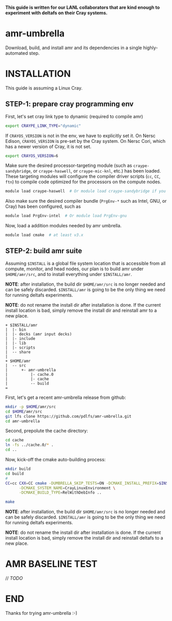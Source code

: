 **This guide is written for our LANL collaborators that are kind enough to experiment with deltafs on their Cray systems.**

amr-umbrella
================
Download, build, and install amr and its dependencies in a single highly-automated step.

INSTALLATION
============
This guide is assuming a Linux Cray.

## STEP-1: prepare cray programming env

First, let's set cray link type to dynamic (required to compile amr)
```bash
export CRAYPE_LINK_TYPE="dynamic"
```
If `CRAYOS_VERSION` is not in the env, we have to explicitly set it.
On Nersc Edison, `CRAYOS_VERSION` is pre-set by the Cray system. On Nersc Cori, which has a newer version of Cray, it is not set.
```bash
export CRAYOS_VERSION=6
```
Make sure the desired processor-targeting module (such as `craype-sandybridge`, or `craype-haswell`, or `craype-mic-knl`, etc.) has been loaded. These targeting modules will configure the compiler driver scripts (`cc`, `CC`, `ftn`) to compile code optimized for the processors on the compute nodes.
```bash
module load craype-haswell  # Or module load craype-sandybridge if you want to run code on monitor nodes
```
Also make sure the desired compiler bundle (`PrgEnv-*` such as Intel, GNU, or Cray) has been configured, such as
```bash
module load PrgEnv-intel  # Or module load PrgEnv-gnu
```
Now, load a addition modules needed by amr umbrella.
```bash
module load cmake  # at least v3.x
```

## STEP-2: build amr suite

Assuming `$INSTALL` is a global file system location that is accessible from all compute, monitor, and head nodes, our plan is to build amr under `$HOME/amr/src`, and to install everything under `$INSTALL/amr`.

**NOTE**: after installation, the build dir `$HOME/amr/src` is no longer needed and can be safely discarded. `$INSTALL/amr` is going to be the only thing we need for running deltafs experiments.

**NOTE**: do not rename the install dir after installation is done. If the current install location is bad, simply remove the install dir and reinstall amr to a new place.
```
+ $INSTALL/amr
|  |- bin
|  |- decks (amr input decks)
|  |- include
|  |- lib
|  |- scripts
|  -- share
|
+ $HOME/amr
|  -- src
|      +- amr-umbrella
|          |- cache.0
|          |- cache
|          -- build
=
```
First, let's get a recent amr-umbrella release from github:
```bash
mkdir -p $HOME/amr/src
cd $HOME/amr/src
git lfs clone https://github.com/pdlfs/amr-umbrella.git
cd amr-umbrella
```
Second, prepolute the cache directory:
```bash
cd cache
ln -fs ../cache.0/* .
cd ..
```
Now, kick-off the cmake auto-building process:

```bash
mkdir build
cd build
#
CC=cc CXX=CC cmake -DUMBRELLA_SKIP_TESTS=ON -DCMAKE_INSTALL_PREFIX=$INSTALL/amr \
      -DCMAKE_SYSTEM_NAME=CrayLinuxEnvironment \
      -DCMAKE_BUILD_TYPE=RelWithDebInfo ..

make
```
**NOTE**: after installation, the build dir `$HOME/amr/src` is no longer needed and can be safely discarded. `$INSTALL/amr` is going to be the only thing we need for running deltafs experiments.

**NOTE**: do not rename the install dir after installation is done. If the current install location is bad, simply remove the install dir and reinstall deltafs to a new place.

AMR BASELINE TEST
=================
// *TODO*

END
===
Thanks for trying amr-umbrella :-)

